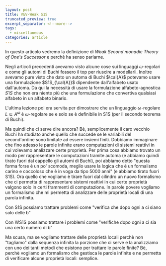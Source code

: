 ```yaml
---
layout: post
title: V&V-Weak S1S
truncated_preview: true
excerpt_separator: <!--more-->
tags:
  - miscellaneous
categories: article
---
```

<!--more-->
In questo articolo vedremo la definizione di *Weak Second monadic Theory of One's Successor* e perchè ha senso parlarne.

Negli articoli precedenti avevamo visto alcune cose sui linguaggi $\omega$-regolari e come gli automi di Buchi fossero il top per riuscire a modellarli. 
Inoltre avevamo pure visto che dato un automa di Buchi $\cal{A}$ potevamo usare una formulazione $S1S_{\cal{A}}$ dipendente dall'alfabeto usato dall'automa. Da qui la necessità di usare la formulazione alfabeto-agnostica $S1S$ che non era niente più che una formulazione che convertiva qualsiasi alfabeto in un alfabeto binario.

L'ultima lezione poi era servita per dimostrare che un linguaggio $\omega$-regolare $L\subseteq A^\omega$  è $\omega$-regolare se e solo se è definibile in S1S (per il secondo teorema di Buchi).

Ma quindi che ci serve dire ancora?
Bè, semplicemente il caro vecchio Buchi ha studiato anche quello che succede se le variabili del second'ordine sono limitate ad essere insiemi finiti. 
Dobbiamo immaginare che fino adesso le parole infinite erano computazioni di sistemi reattivi in cui volevamo analizzare certe proprietà. Per prima cosa abbiamo trovato un modo per rappresentare le computazioni tramite automa (e abbiamo quindi tirato fuori dal cappello gli automi di Buchi), poi abbiamo detto "questa forma forse è un po' scomoda, meglio usare la logica che è un formalismo carino e coccoloso che è in voga da tipo 5000 anni" (e abbiamo tirato fuori S1S). Ora quello che vogliamo è tirare fuori dal cilindro un nuovo formalismo che ci permetta di rappresentare sistemi reattivi in cui certe proprietà valgono solo in certi frammenti di computazione. In parole povere vogliamo un formalismo che mi permetta di analizzare delle proprietà locali di una parola infinita.

Con S1S possiamo trattare problemi come "verifica che dopo ogni a ci siano solo delle b"

Con WS1S possiamo trattare i problemi come "verifiche dopo ogni a ci sia una certo numero di b"

Ma scusa, ma se vogliamo trattare delle proprietà locali perchè non "tagliamo" dalla sequenza infinita la porzione che ci serve e la analizziamo con uno dei tanti metodi che esistono per trattare le parole finite? Bè, perchè vogliamo un formalismo che gestisca le parole infinite e ne permetta di verificare alcune proprietà locali: semplice.






